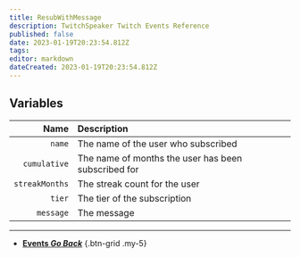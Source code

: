 ```yaml
---
title: ResubWithMessage
description: TwitchSpeaker Twitch Events Reference
published: false
date: 2023-01-19T20:23:54.812Z
tags: 
editor: markdown
dateCreated: 2023-01-19T20:23:54.812Z
---
```


## Variables
Name | Description
----:|:------------
`name` | The name of the user who subscribed
`cumulative` | The name of months the user has been subscribed for
`streakMonths` | The streak count for the user
`tier` | The tier of the subscription
`message` | The message

---

- [<i class="mdi mdi-chevron-left"></i>**Events *Go Back***](/TwitchSpeaker/Events)
{.btn-grid .my-5}